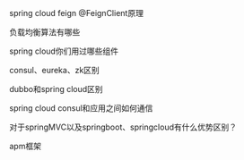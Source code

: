 spring cloud feign @FeignClient原理

负载均衡算法有哪些

spring cloud你们用过哪些组件

consul、eureka、zk区别

dubbo和spring cloud区别

spring cloud consul和应用之间如何通信

对于springMVC以及springboot、springcloud有什么优势区别？

apm框架